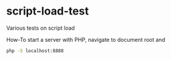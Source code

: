script-load-test
================

Various tests on script load

How-To
start a server with PHP, navigate to document root and

```bash
php -S localhost:8888
```
